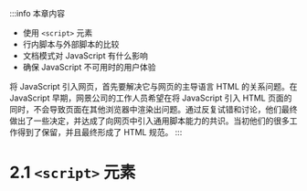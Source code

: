 :::info
本章内容

- 使用 `<script>` 元素
- 行内脚本与外部脚本的比较
- 文档模式对 JavaScript 有什么影响
- 确保 JavaScript 不可用时的用户体验

将 JavaScript 引入网页，首先要解决它与网页的主导语言 HTML 的关系问题。在 JavaScript 早期，网景公司的工作人员希望在将 JavaScript 引入 HTML 页面的同时，不会导致页面在其他浏览器中渲染出问题。通过反复试错和讨论，他们最终做出了一些决定，并达成了向网页中引入通用脚本能力的共识。当初他们的很多工作得到了保留，并且最终形成了 HTML 规范。
:::

# 2.1 `<script>` 元素